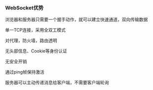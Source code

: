 ### WebSocket优势

浏览器和服务器只需要一个握手动作，就可以建立快速通道，双向传输数据

单一TCP连接，采用全双工模式

对代理，防火墙，路由透明

无头部信息、Cookie等身份认证

无安全开销

通过ping帧保持激活

服务器可以主动传递消息给客户端，不需要客户端轮询